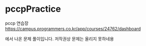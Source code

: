 # pccpPractice
pccp 연습장
https://campus.programmers.co.kr/app/courses/24762/dashboard

에서 나온 문제 풀이입니다. 
저작권상 문제는 올리지 못하네용